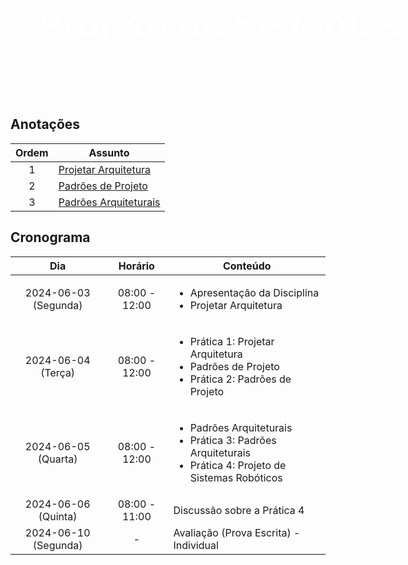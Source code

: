 <div style="padding: 35px; color: white; margin: 10px; text-align: left;display: fill; border-radius: 10px; overflow: hidden; background-image:url(https://t4.ftcdn.net/jpg/03/26/12/23/360_F_326122335_RKvTXMb4RYkIzk94ZoPjkZQe2CUOVnen.jpg); width: 600px; height: 205px">
    <h1 style="font-size: 60px">Projeto de Sistemas</h1>
</div>

## Anotações

| Ordem | Assunto |
| :---: | --- |
| 1 | [Projetar Arquitetura](1_projetar_arquitetura.md) |
| 2 | [Padrões de Projeto](2_padroes_projeto.md) |
| 3 | [Padrões Arquiteturais](3_padroes_arquiteturais.md) |

## Cronograma

| Dia | Horário | Conteúdo |
| :---: | :---: | --- |
| 2024-06-03 (Segunda) | 08:00 - 12:00 | <ul><li>Apresentação da Disciplina</li><li>Projetar Arquitetura</li></ul> |
| 2024-06-04 (Terça) | 08:00 - 12:00 | <ul><li>Prática 1: Projetar Arquitetura</li><li>Padrões de Projeto</li><li>Prática 2: Padrões de Projeto</li></ul> |
| 2024-06-05 (Quarta) | 08:00 - 12:00 | <ul><li>Padrões Arquiteturais</li><li>Prática 3: Padrões Arquiteturais</li><li>Prática 4: Projeto de Sistemas Robóticos</li></ul> |
| 2024-06-06 (Quinta) | 08:00 - 11:00 | Discussão sobre a Prática 4 |
| 2024-06-10 (Segunda) | - | Avaliação (Prova Escrita) - Individual |